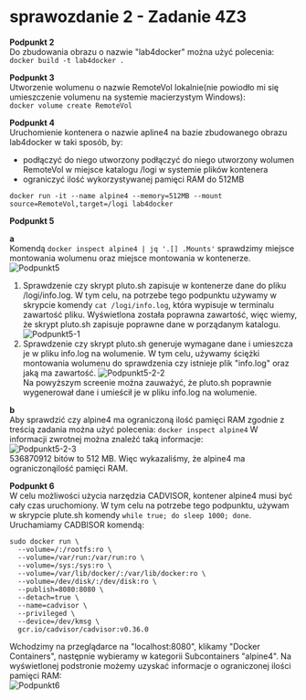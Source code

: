 # sprawozdanie 2 - Zadanie 4Z3

<b>Podpunkt 2</b> <br />
Do zbudowania obrazu o nazwie "lab4docker" można użyć polecenia:<br />
```docker build -t lab4docker .```

<b>Podpunkt 3</b> <br />
Utworzenie wolumenu o nazwie RemoteVol lokalnie(nie powiodło mi się umieszczenie volumenu na systemie macierzystym Windows):<br />
```docker volume create RemoteVol```

<b>Podpunkt 4</b> <br />
Uruchomienie kontenera o nazwie apline4 na bazie zbudowanego obrazu lab4docker w taki sposób, by:
- podłączyć do niego utworzony podłączyć do niego utworzony wolumen RemoteVol w miejsce katalogu /logi w systemie plików
kontenera
- ograniczyć ilość wykorzystywanej pamięci RAM do 512MB<br />

```docker run -it --name alpine4 --memory=512MB --mount source=RemoteVol,target=/logi lab4docker```

<b>Podpunkt 5</b> <br />

<b>a</b><br />
Komendą ```docker inspect alpine4 | jq '.[] .Mounts'``` sprawdzimy miejsce montowania wolumenu oraz miejsce montowania w kontenerze.<br />
![Podpunkt5](https://github.com/AdrianSzafranski/chmurki/blob/main/spr2-5.png)<br />
1. Sprawdzenie czy skrypt pluto.sh zapisuje w kontenerze dane do pliku /logi/info.log.
W tym celu, na potrzebe tego podpunktu używamy w skrypcie komendy ```cat /logi/info.log```, która wypisuje w terminalu zawartość pliku. Wyświetlona została poprawna zawartość, więc wiemy, że skrypt pluto.sh zapisuje poprawne dane w porządanym katalogu.<br />
![Podpunkt5-1](https://github.com/AdrianSzafranski/chmurki/blob/main/spr2-6.png)<br />
2. Sprawdzenie czy skrypt pluto.sh generuje wymagane dane i umieszcza je w pliku info.log na wolumenie.
W tym celu, używamy ściężki montowania wolumenu do sprawdzenia czy istnieje plik "info.log" oraz jaką ma zawartość.
![Podpunkt5-2-2](https://github.com/AdrianSzafranski/chmurki/blob/main/spr2-7.png)<br />
Na powyższym screenie można zauważyć, że pluto.sh poprawnie wygenerował dane i umieścił je w pliku info.log na wolumenie.

<b>b</b><br />
Aby sprawdzić czy alpine4 ma ograniczoną ilość pamięci RAM zgodnie z treścią zadania można użyć polecenia:
```docker inspect alpine4```
W informacji zwrotnej można znaleźć taką informacje:<br />
![Podpunkt5-2-3](https://github.com/AdrianSzafranski/chmurki/blob/main/spr2-3.png)<br />
536870912 bitów to 512 MB. Więc wykazaliśmy, że alpine4 ma ograniczonąilość pamięci RAM.

<b>Podpunkt 6</b> <br />
W celu możliwości użycia narzędzia CADVISOR, kontener alpine4 musi być cały czas uruchomiony. W tym celu na potrzebe tego podpunktu, używam w skrypcie plute.sh komendy ```while true; do sleep 1000; done```.
Uruchamiamy CADBISOR komendą:
```
sudo docker run \
  --volume=/:/rootfs:ro \
  --volume=/var/run:/var/run:ro \
  --volume=/sys:/sys:ro \
  --volume=/var/lib/docker/:/var/lib/docker:ro \
  --volume=/dev/disk/:/dev/disk:ro \
  --publish=8080:8080 \
  --detach=true \
  --name=cadvisor \
  --privileged \
  --device=/dev/kmsg \
  gcr.io/cadvisor/cadvisor:v0.36.0
  ```
  Wchodzimy na przeglądarce na "localhost:8080", klikamy "Docker Containers", następnie wybieramy w kategorii Subcontainers "alpine4". Na wyświetlonej podstronie możemy uzyskać informacje o ograniczonej ilości pamięci RAM:<br />
 ![Podpunkt6](https://github.com/AdrianSzafranski/chmurki/blob/main/spr2-4.png)<br />
